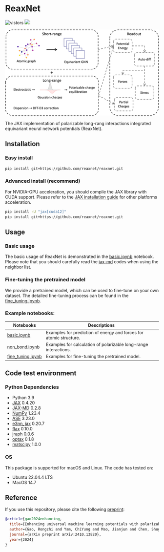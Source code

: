 <h1>ReaxNet</h1>

![vistors](https://visitor-badge.laobi.icu/badge?page_id=reaxnet.reaxnet&right_color=green) 
<a href='https://arxiv.org/abs/2410.13820'><img src='https://img.shields.io/badge/arXiv-2403.13820-blue'></a>

![framework](site/framework.png)

The JAX implementation of polarizable long-rang interactions integrated equivariant neural network potentials (ReaxNet).
## Installation

### Easy install

```bash
pip install git+https://github.com/reaxnet/reaxnet.git
```

### Advanced install (recommend)

For NVIDIA-GPU acceleration, you should compile the JAX library with CUDA support. Please refer to the [JAX installation guide](https://jax.readthedocs.io/en/latest/installation.html#installation) for other platforms acceleration.

```bash
pip install -U "jax[cuda12]"
pip install git+https://github.com/reaxnet/reaxnet.git
```

## Usage

### Basic usage
The basic usage of ReaxNet is demonstrated in the [basic.ipynb](./examples/basic.ipynb) notebook. Please note that you should carefully read the [jax-md](https://github.com/jax-md/jax-md) codes when using the neighbor list.

### Fine-tuning the pretrained model
We provide a pretrained model, which can be used to fine-tune on your own dataset. The detailed fine-tuning process can be found in the [fine_tuning.ipynb](./examples/fine_tuning.ipynb).

### Example notebooks:
| Notebooks | Descriptions |
| -------- | ----------- |
| [basic.ipynb](./examples/basic.ipynb) | Examples for prediction of energy and forces for atomic structure. |
| [non_bond.ipynb](./examples/non_bond.ipynb) | Examples for calculation of polarizable long-range interactions. |
| [fine_tuning.ipynb](./examples/fine_tuning.ipynb) | Examples for fine-tuning the pretrained model. |

## Code test environment
### Python Dependencies
- Python 3.9
- [JAX](https://github.com/jax-ml/jax) 0.4.20
- [JAX-MD](https://github.com/jax-md/jax-md) 0.2.8
- [NumPy](https://numpy.org/) 1.23.4
- [ASE](https://gitlab.com/ase/ase) 3.23.0
- [e3nn_jax](https://github.com/e3nn/e3nn-jax) 0.20.7
- [flax](https://github.com/google/flax) 0.10.0
- [jraph](https://github.com/google-deepmind/jraph) 0.0.6
- [optax](https://github.com/google-deepmind/optax) 0.1.8
- [matscipy](https://github.com/libAtoms/matscipy) 1.0.0

### OS 
This package is supported for macOS and Linux. The code has tested on:
- Ubuntu 22.04.4 LTS
- MacOS 14.7

## Reference

If you use this repository, please cite the following [preprint](https://doi.org/10.48550/arXiv.2410.13820):
```bib
@article{gao2024enhancing,
  title={Enhancing universal machine learning potentials with polarizable long-range interactions},
  author={Gao, Rongzhi and Yam, ChiYung and Mao, Jianjun and Chen, Shuguang and Chen, GuanHua and Hu, Ziyang},
  journal={arXiv preprint arXiv:2410.13820},
  year={2024}
}
```
